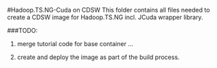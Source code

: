 #Hadoop.TS.NG-Cuda on CDSW
This folder contains all files needed to create a CDSW image for Hadoop.TS.NG incl.
JCuda wrapper library.



###TODO: 

1) merge tutorial code for base container ...

2) create and deploy the image as part of the build process.
